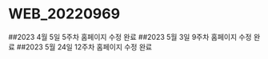 # WEB_20220969
##2023 4월 5일 5주차 홈페이지 수정 완료
##2023 5월 3일 9주차 홈페이지 수정 완료
##2023 5월 24일 12주차 홈페이지 수정 완료